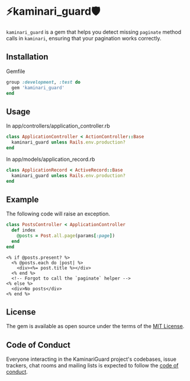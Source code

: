 # ⚡️kaminari_guard🛡️

`kaminari_guard` is a gem that helps you detect missing `paginate` method calls in `kaminari`, ensuring that your pagination works correctly.

## Installation

Gemfile
```ruby
group :development, :test do
  gem 'kaminari_guard'
end
```

## Usage

In app/controllers/application_controller.rb

```ruby
class ApplicationController < ActionController::Base
  kaminari_guard unless Rails.env.production?
end
```

In app/models/application_record.rb

```ruby
class ApplicationRecord < ActiveRecord::Base
  kaminari_guard unless Rails.env.production?
end
```

## Example

The following code will raise an exception.

```ruby
class PostsController < ApplicationController
  def index
    @posts = Post.all.page(params[:page])
  end
end
```

```erb
<% if @posts.present? %>
  <% @posts.each do |post| %>
    <div><%= post.title %></div>
  <% end %>
  <!-- Forgot to call the `paginate` helper -->
<% else %>
  <div>No posts</div>
<% end %>
```

## License

The gem is available as open source under the terms of the [MIT License](https://opensource.org/licenses/MIT).

## Code of Conduct

Everyone interacting in the KaminariGuard project's codebases, issue trackers, chat rooms and mailing lists is expected to follow the [code of conduct](https://github.com/aki77/kaminari_guard/blob/main/CODE_OF_CONDUCT.md).
